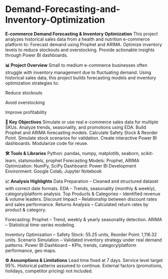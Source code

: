 # Demand-Forecasting-and-Inventory-Optimization
**E-commerce Demand Forecasting & Inventory Optimization**
This project analyzes historical sales data from a health and nutrition e-commerce platform to:
Forecast demand using Prophet and ARIMA.
Optimize inventory levels to reduce stockouts and overstocking.
Provide actionable insights through Power BI dashboards.

**📊 Project Overview**
Small to medium e-commerce businesses often struggle with inventory management due to fluctuating demand.
Using historical sales data, this project builds forecasting models and inventory optimization strategies to:

Reduce stockouts

Avoid overstocking

Improve profitability

**📌 Key Objectives**
Simulate or use real e-commerce sales data for multiple SKUs.
Analyze trends, seasonality, and promotions using EDA.
Build Prophet and ARIMA forecasting models.
Calculate Safety Stock & Reorder Point.
Simulate stock scenarios for validation.
Create interactive Power BI dashboards.
Modularize code for reuse.

**🛠 Tools & Libraries**
Python: pandas, numpy, matplotlib, seaborn, scikit-learn, statsmodels, prophet
Forecasting Models: Prophet, ARIMA
Optimization: NumPy, SciPy
Dashboard: Power BI
Development Environment: Google Colab, Jupyter Notebook

**📈 Analysis Highlights**
Data Preparation – Cleaned and structured dataset with correct date formats.
EDA – Trends, seasonality (monthly & weekly), category/platform analysis.
Top Products & Categories – Identified revenue & volume leaders.
Discount Impact – Relationship between discount rates and sales performance.
Returns Analysis – Calculated return rates by product & category.

Forecasting:
Prophet – Trend, weekly & yearly seasonality detection.
ARIMA – Statistical time-series modeling.

Inventory Optimization – Safety Stock: 55.25 units, Reorder Point: 1,116.32 units.
Scenario Simulation – Validated inventory strategy under real demand patterns.
Power BI Dashboard – KPIs, trends, category/platform performance, geo maps.

**⚙️ Assumptions & Limitations**
Lead time fixed at 7 days.
Service level target 95%.
Historical patterns assumed to continue.
External factors (promotions, holidays, competitor pricing) not included.
